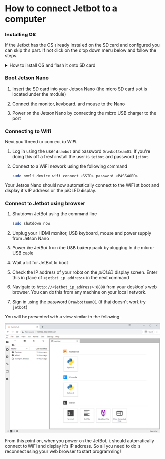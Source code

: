 # How to connect Jetbot to a computer

### Installing OS

If the Jetbot has the OS already installed on the SD card and configured you can skip this part.
If not click on the drop down menu below and follow the steps.

<details>
<summary> How to install OS and flash it onto SD card </summary>
<br> 

### Step 1

Go to the [Jetbot doc site](https://jetbot.org/master/software_setup/sd_card.html) and the Jetbot SD card image. The Jetbot for our project has the Jetson Nano (4GB) so make sure you choose the correct download file. 

### Step 2 

1. Insert an SD card into your desktop machine

2. Using [Etcher](https://www.balena.io/etcher/), select the image you downloaded above and flash it onto the SD card.

3. Remove the SD card from your desktop machine

</details>

### Boot Jetson Nano 

1. Insert the SD card into your Jetson Nano (the micro SD card slot is located 
   under the module)

2. Connect the monitor, keyboard, and mouse to the Nano

3. Power on the Jetson Nano by connecting the micro USB charger to the port

### Connecting to Wifi

Next you'll need to connect to WiFi.

1. Log in using the user ``drawbot`` and password ``Drawbotteam01``.
   If you're doing this off a fresh install the user is ``jetbot`` and password ``jetbot``.

    
2. Connect to a WiFi network using the following command

    ```bash
    sudo nmcli device wifi connect <SSID> password <PASSWORD>
    ```

Your Jetson Nano should now automatically connect to the WiFi at boot and display it's IP address on the piOLED display.

### Connect to Jetbot using browser

1. Shutdown JetBot using the command line

    ```bash
    sudo shutdown now
    ```

2. Unplug your HDMI monitor, USB keyboard, mouse and power supply from Jetson Nano

3. Power the JetBot from the USB battery pack by plugging in the micro-USB cable

4. Wait a bit for JetBot to boot

5. Check the IP address of your robot on the *piOLED* display screen.  Enter this in place of ``<jetbot_ip_address>`` in the next command

6. Navigate to ``http://<jetbot_ip_address>:8888`` from your desktop's web browser. You can do this from any machine on your local network.  

7. Sign in using the password ``Drawbotteam01`` (if that doesn't work try ``jetbot``).

You will be presented with a view similar to the following. 

![jupyter on browser](../images/docker_jupyter-on-browser.png)

From this point on, when you power on the JetBot, it should automatically connect to WiFi and display it's IP address.  So all you need to do is reconnect using your web browser to start programming!

